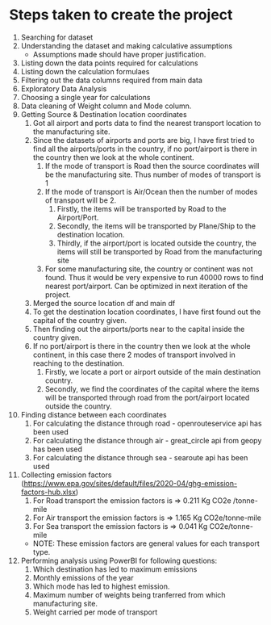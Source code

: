 # Steps taken to create the project

1. Searching for dataset
2. Understanding the dataset and making calculative assumptions
    - Assumptions made should have proper justification.
3. Listing down the data points required for calculations
4. Listing down the calculation formulaes
5. Filtering out the data columns required from main data
6. Exploratory Data Analysis
7. Choosing a single year for calculations
8. Data cleaning of Weight column and Mode column.
9. Getting Source & Destination location coordinates
    1. Got all airport and ports data to find the nearest transport location to the manufacturing site.
    2. Since the datasets of airports and ports are big, I have first tried to find all the airports/ports in the country, if no port/airport is there in the country then we look at the whole continent.
        1. If the mode of transport is Road then the source coordinates will be the manufacturing site. Thus number of modes of transport is 1
        2. If the mode of transport is Air/Ocean then the number of modes of transport will be 2.
            1. Firstly, the items will be transported by Road to the Airport/Port.
            2. Secondly, the items will be transported by Plane/Ship to the destination location.
            3. Thirdly, if the airport/port is located outside the country, the items will still be transported by Road from the manufacturing site
        3. For some manufacturing site, the country or continent was not found. Thus it would be very expensive to run 40000 rows to find nearest port/airport. Can be optimized in next iteration of the project.
    3. Merged the source location df and main df
    4. To get the destination location coordinates, I have first found out the capital of the country given.
    5. Then finding out the airports/ports near to the capital inside the country given.
    6. If no port/airport is there in the country then we look at the whole continent, in this case there 2 modes of transport involved in reaching to the destination.
        1. Firstly, we locate a port or airport outside of the main destination country.
        2. Secondly, we find the coordinates of the capital where the items will be transported through road from the port/airport located outside the country.
10. Finding distance between each coordinates
    1. For calculating the distance through road - openrouteservice api has been used
    2. For calculating the distance through air - great_circle api from geopy has been used
    3. For calculating the distance through sea - searoute api has been used
11. Collecting emission factors (https://www.epa.gov/sites/default/files/2020-04/ghg-emission-factors-hub.xlsx) 
    1. For Road transport the emission factors is => 0.211 Kg CO2e /tonne-mile
    2. For Air transport the emission factors is => 1.165 Kg CO2e/tonne-mile
    3. For Sea transport the emission factors is => 0.041 Kg CO2e/tonne-mile
    - NOTE: These emission factors are general values for each transport type.
12. Performing analysis using PowerBI for following questions:
    1. Which destination has led to maximum emissions
    2. Monthly emissions of the year
    3. Which mode has led to highest emission.
    4. Maximum number of weights being tranferred from which manufacturing site.
    5. Weight carried per mode of transport